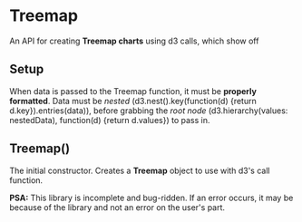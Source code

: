 # Treemap
An API for creating **Treemap charts** using d3 calls, which show off 

## Setup
When data is passed to the Treemap function, it must be **properly formatted**. Data must be _nested_ (d3.nest().key(function(d) {return d.key}).entries(data)), before grabbing the _root node_ (d3.hierarchy(values: nestedData), function(d) {return d.values}) to pass in.

## Treemap()
The initial constructor. Creates a **Treemap** object to use with d3's call function. 




**PSA:** This library is incomplete and bug-ridden. If an error occurs, it may be because of the library and not an error on the user's part.